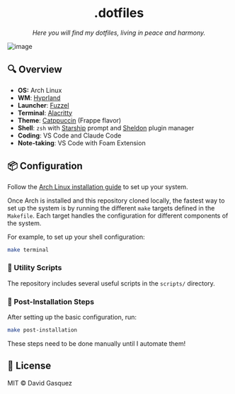 <div align="center">
  <h1>.dotfiles</h1>
  <p><em>Here you will find my dotfiles, living in peace and harmony.</em></p>
</div>

![image](https://github.com/davidgasquez/dotfiles/assets/1682202/6c4492d8-98ce-4430-9921-4d7ba70f4193)

## 🔍 Overview

- **OS:** Arch Linux
- **WM**: [Hyprland](https://hyprland.org/)
- **Launcher**: [Fuzzel](https://codeberg.org/dnkl/fuzzel)
- **Terminal**: [Alacritty](https://github.com/alacritty/alacritty)
- **Theme**: [Catppuccin](https://github.com/catppuccin/catppuccin) (Frappe flavor)
- **Shell**: `zsh` with [Starship](https://starship.rs/) prompt and [Sheldon](https://sheldon.cli.rs/) plugin manager
- **Coding**: VS Code and Claude Code
- **Note-taking**: VS Code with Foam Extension

## 📦 Configuration

Follow the [Arch Linux installation guide](https://wiki.archlinux.org/title/Installation_guide) to set up your system.

Once Arch is installed and this repository cloned locally, the fastest way to set up the system is by running the different `make` targets defined in the `Makefile`. Each target handles the configuration for different components of the system.

For example, to set up your shell configuration:

```bash
make terminal
```

### 🧰 Utility Scripts

The repository includes several useful scripts in the `scripts/` directory.

### 🔧 Post-Installation Steps

After setting up the basic configuration, run:

```bash
make post-installation
```

These steps need to be done manually until I automate them!

## 📜 License

MIT © David Gasquez

